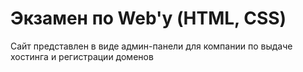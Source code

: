 # Экзамен по Web'у (HTML, CSS)
Сайт представлен в виде админ-панели для компании по выдаче хостинга и регистрации доменов 